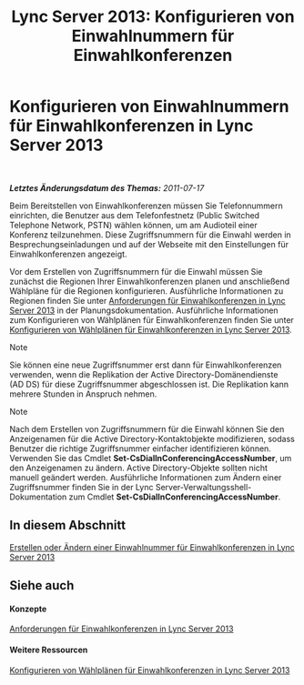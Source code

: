 ﻿---
title: 'Lync Server 2013: Konfigurieren von Einwahlnummern für Einwahlkonferenzen'
TOCTitle: 'Konfigurieren von Einwahlnummern für Einwahlkonferenzen '
ms:assetid: d8a18030-f318-43dd-834d-70e5014b5e8a
ms:mtpsurl: https://technet.microsoft.com/de-de/library/Gg398952(v=OCS.15)
ms:contentKeyID: 49295578
ms.date: 05/19/2016
mtps_version: v=OCS.15
ms.translationtype: HT
---

# Konfigurieren von Einwahlnummern für Einwahlkonferenzen in Lync Server 2013

 

_**Letztes Änderungsdatum des Themas:** 2011-07-17_

Beim Bereitstellen von Einwahlkonferenzen müssen Sie Telefonnummern einrichten, die Benutzer aus dem Telefonfestnetz (Public Switched Telephone Network, PSTN) wählen können, um am Audioteil einer Konferenz teilzunehmen. Diese Zugriffsnummern für die Einwahl werden in Besprechungseinladungen und auf der Webseite mit den Einstellungen für Einwahlkonferenzen angezeigt.

Vor dem Erstellen von Zugriffsnummern für die Einwahl müssen Sie zunächst die Regionen Ihrer Einwahlkonferenzen planen und anschließend Wählpläne für die Regionen konfigurieren. Ausführliche Informationen zu Regionen finden Sie unter [Anforderungen für Einwahlkonferenzen in Lync Server 2013](lync-server-2013-dial-in-conferencing-requirements.md) in der Planungsdokumentation. Ausführliche Informationen zum Konfigurieren von Wählplänen für Einwahlkonferenzen finden Sie unter [Konfigurieren von Wählplänen für Einwahlkonferenzen in Lync Server 2013](lync-server-2013-configure-dial-plans-for-dial-in-conferencing.md).


> [!NOTE]
> Sie können eine neue Zugriffsnummer erst dann für Einwahlkonferenzen verwenden, wenn die Replikation der Active Directory-Domänendienste (AD&nbsp;DS) für diese Zugriffsnummer abgeschlossen ist. Die Replikation kann mehrere Stunden in Anspruch nehmen.




> [!NOTE]
> Nach dem Erstellen von Zugriffsnummern für die Einwahl können Sie den Anzeigenamen für die Active Directory-Kontaktobjekte modifizieren, sodass Benutzer die richtige Zugriffsnummer einfacher identifizieren können. Verwenden Sie das Cmdlet <STRONG>Set-CsDialInConferencingAccessNumber</STRONG>, um den Anzeigenamen zu ändern. Active Directory-Objekte sollten nicht manuell geändert werden. Ausführliche Informationen zum Ändern einer Zugriffsnummer finden Sie in der Lync Server-Verwaltungsshell-Dokumentation zum Cmdlet <STRONG>Set-CsDialInConferencingAccessNumber</STRONG>.



## In diesem Abschnitt

[Erstellen oder Ändern einer Einwahlnummer für Einwahlkonferenzen in Lync Server 2013](lync-server-2013-create-or-modify-a-dial-in-conferencing-access-number.md)

## Siehe auch

#### Konzepte

[Anforderungen für Einwahlkonferenzen in Lync Server 2013](lync-server-2013-dial-in-conferencing-requirements.md)  

#### Weitere Ressourcen

[Konfigurieren von Wählplänen für Einwahlkonferenzen in Lync Server 2013](lync-server-2013-configure-dial-plans-for-dial-in-conferencing.md)


